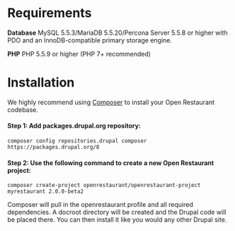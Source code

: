 # Requirements

**Database**
MySQL 5.5.3/MariaDB 5.5.20/Percona Server 5.5.8 or higher with PDO and an InnoDB-compatible primary storage engine.

**PHP**
PHP 5.5.9 or higher (PHP 7+ recommended)

# Installation

We highly recommend using [Composer](http://getcomposer.org) to install your Open Restaurant codebase.

#### Step 1: Add packages.drupal.org repository:

`composer config repositories.drupal composer https://packages.drupal.org/8`

#### Step 2: Use the following command to create a new Open Restaurant project:

```
composer create-project openrestaurant/openrestaurant-project myrestaurant 2.0.0-beta2
```

Composer will pull in the openrestaurant profile and all required dependencies. A docroot directory will be created and the Drupal code will be placed there. You can then install it like you would any other Drupal site.

